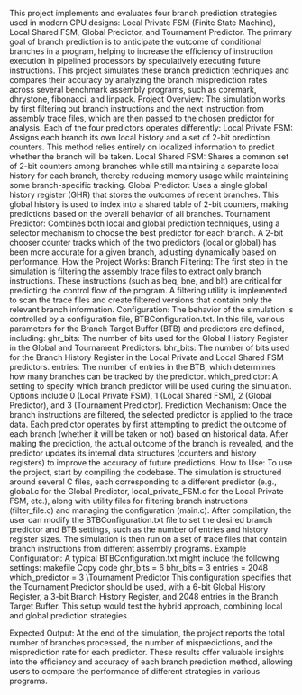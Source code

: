 This project implements and evaluates four branch prediction strategies used in modern CPU designs: Local Private FSM (Finite State Machine), Local Shared FSM, Global Predictor, and Tournament Predictor. The primary goal of branch prediction is to anticipate the outcome of conditional branches in a program, helping to increase the efficiency of instruction execution in pipelined processors by speculatively executing future instructions. This project simulates these branch prediction techniques and compares their accuracy by analyzing the branch misprediction rates across several benchmark assembly programs, such as coremark, dhrystone, fibonacci, and linpack.
Project Overview:
The simulation works by first filtering out branch instructions and the next instruction from assembly trace files, which are then passed to the chosen predictor for analysis. 
Each of the four predictors operates differently:
Local Private FSM: Assigns each branch its own local history and a set of    2-bit prediction counters. This method relies entirely on localized information to predict whether the branch will be taken.
Local Shared FSM: Shares a common set of 2-bit counters among branches while still maintaining a separate local history for each branch, thereby reducing memory usage while maintaining some branch-specific tracking.
Global Predictor: Uses a single global history register (GHR) that stores the outcomes of recent branches. This global history is used to index into a shared table of 2-bit counters, making predictions based on the overall behavior of all branches.
Tournament Predictor: Combines both local and global prediction techniques, using a selector mechanism to choose the best predictor for each branch. A 2-bit chooser counter tracks which of the two predictors (local or global) has been more accurate for a given branch, adjusting dynamically based on performance.
How the Project Works:
Branch Filtering: The first step in the simulation is filtering the assembly trace files to extract only branch instructions. These instructions (such as beq, bne, and blt) are critical for predicting the control flow of the program. A filtering utility is implemented to scan the trace files and create filtered versions that contain only the relevant branch information.
Configuration: The behavior of the simulation is controlled by a configuration file, BTBConfiguration.txt. In this file, various parameters for the Branch Target Buffer (BTB) and predictors are defined, including:
ghr_bits: The number of bits used for the Global History Register in the Global and Tournament Predictors.
bhr_bits: The number of bits used for the Branch History Register in the Local Private and Local Shared FSM predictors.
entries: The number of entries in the BTB, which determines how many branches can be tracked by the predictor.
which_predictor: A setting to specify which branch predictor will be used during the simulation. Options include 0 (Local Private FSM), 1 (Local Shared FSM), 2 (Global Predictor), and 3 (Tournament Predictor).
Prediction Mechanism: Once the branch instructions are filtered, the selected predictor is applied to the trace data. Each predictor operates by first attempting to predict the outcome of each branch (whether it will be taken or not) based on historical data. After making the prediction, the actual outcome of the branch is revealed, and the predictor updates its internal data structures (counters and history registers) to improve the accuracy of future predictions.
How to Use:
To use the project, start by compiling the codebase. The simulation is structured around several C files, each corresponding to a different predictor (e.g., global.c for the Global Predictor, local_private_FSM.c for the Local Private FSM, etc.), along with utility files for filtering branch instructions (filter_file.c) and managing the configuration (main.c).
After compilation, the user can modify the BTBConfiguration.txt file to set the desired branch predictor and BTB settings, such as the number of entries and history register sizes. The simulation is then run on a set of trace files that contain branch instructions from different assembly programs.
Example Configuration:
A typical BTBConfiguration.txt might include the following settings:
makefile
Copy code
ghr_bits = 6
bhr_bits = 3
entries = 2048
which_predictor = 3   \\Tournament Predictor
This configuration specifies that the Tournament Predictor should be used, with a 6-bit Global History Register, a 3-bit Branch History Register, and 2048 entries in the Branch Target Buffer. This setup would test the hybrid approach, combining local and global prediction strategies.

Expected Output:
At the end of the simulation, the project reports the total number of branches processed, the number of mispredictions, and the misprediction rate for each predictor. These results offer valuable insights into the efficiency and accuracy of each branch prediction method, allowing users to compare the performance of different strategies in various programs.
